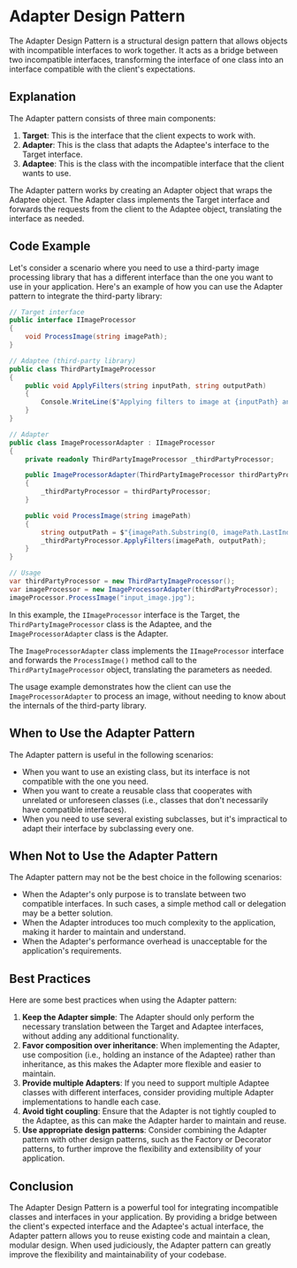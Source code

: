 # Adapter Design Pattern

The Adapter Design Pattern is a structural design pattern that allows objects with incompatible interfaces to work together. It acts as a bridge between two incompatible interfaces, transforming the interface of one class into an interface compatible with the client's expectations.

## Explanation

The Adapter pattern consists of three main components:

1. **Target**: This is the interface that the client expects to work with.
2. **Adapter**: This is the class that adapts the Adaptee's interface to the Target interface.
3. **Adaptee**: This is the class with the incompatible interface that the client wants to use.

The Adapter pattern works by creating an Adapter object that wraps the Adaptee object. The Adapter class implements the Target interface and forwards the requests from the client to the Adaptee object, translating the interface as needed.

## Code Example

Let's consider a scenario where you need to use a third-party image processing library that has a different interface than the one you want to use in your application. Here's an example of how you can use the Adapter pattern to integrate the third-party library:

```csharp
// Target interface
public interface IImageProcessor
{
    void ProcessImage(string imagePath);
}

// Adaptee (third-party library)
public class ThirdPartyImageProcessor
{
    public void ApplyFilters(string inputPath, string outputPath)
    {
        Console.WriteLine($"Applying filters to image at {inputPath} and saving to {outputPath}.");
    }
}

// Adapter
public class ImageProcessorAdapter : IImageProcessor
{
    private readonly ThirdPartyImageProcessor _thirdPartyProcessor;

    public ImageProcessorAdapter(ThirdPartyImageProcessor thirdPartyProcessor)
    {
        _thirdPartyProcessor = thirdPartyProcessor;
    }

    public void ProcessImage(string imagePath)
    {
        string outputPath = $"{imagePath.Substring(0, imagePath.LastIndexOf('.'))}_processed.jpg";
        _thirdPartyProcessor.ApplyFilters(imagePath, outputPath);
    }
}

// Usage
var thirdPartyProcessor = new ThirdPartyImageProcessor();
var imageProcessor = new ImageProcessorAdapter(thirdPartyProcessor);
imageProcessor.ProcessImage("input_image.jpg");
```

In this example, the `IImageProcessor` interface is the Target, the `ThirdPartyImageProcessor` class is the Adaptee, and the `ImageProcessorAdapter` class is the Adapter.

The `ImageProcessorAdapter` class implements the `IImageProcessor` interface and forwards the `ProcessImage()` method call to the `ThirdPartyImageProcessor` object, translating the parameters as needed.

The usage example demonstrates how the client can use the `ImageProcessorAdapter` to process an image, without needing to know about the internals of the third-party library.

## When to Use the Adapter Pattern

The Adapter pattern is useful in the following scenarios:

- When you want to use an existing class, but its interface is not compatible with the one you need.
- When you want to create a reusable class that cooperates with unrelated or unforeseen classes (i.e., classes that don't necessarily have compatible interfaces).
- When you need to use several existing subclasses, but it's impractical to adapt their interface by subclassing every one.

## When Not to Use the Adapter Pattern

The Adapter pattern may not be the best choice in the following scenarios:

- When the Adapter's only purpose is to translate between two compatible interfaces. In such cases, a simple method call or delegation may be a better solution.
- When the Adapter introduces too much complexity to the application, making it harder to maintain and understand.
- When the Adapter's performance overhead is unacceptable for the application's requirements.

## Best Practices

Here are some best practices when using the Adapter pattern:

1. **Keep the Adapter simple**: The Adapter should only perform the necessary translation between the Target and Adaptee interfaces, without adding any additional functionality.
2. **Favor composition over inheritance**: When implementing the Adapter, use composition (i.e., holding an instance of the Adaptee) rather than inheritance, as this makes the Adapter more flexible and easier to maintain.
3. **Provide multiple Adapters**: If you need to support multiple Adaptee classes with different interfaces, consider providing multiple Adapter implementations to handle each case.
4. **Avoid tight coupling**: Ensure that the Adapter is not tightly coupled to the Adaptee, as this can make the Adapter harder to maintain and reuse.
5. **Use appropriate design patterns**: Consider combining the Adapter pattern with other design patterns, such as the Factory or Decorator patterns, to further improve the flexibility and extensibility of your application.

## Conclusion

The Adapter Design Pattern is a powerful tool for integrating incompatible classes and interfaces in your application. By providing a bridge between the client's expected interface and the Adaptee's actual interface, the Adapter pattern allows you to reuse existing code and maintain a clean, modular design. When used judiciously, the Adapter pattern can greatly improve the flexibility and maintainability of your codebase.